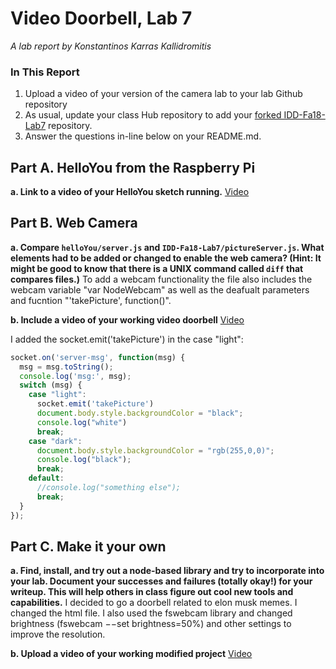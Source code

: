 # Video Doorbell, Lab 7

*A lab report by Konstantinos Karras Kallidromitis*

### In This Report

1. Upload a video of your version of the camera lab to your lab Github repository
1. As usual, update your class Hub repository to add your [forked IDD-Fa18-Lab7](/FAR-Lab/IDD-Fa18-Lab7) repository.
1. Answer the questions in-line below on your README.md.

## Part A. HelloYou from the Raspberry Pi

**a. Link to a video of your HelloYou sketch running.** [Video](https://www.youtube.com/watch?v=QEEFubCHCh4)

## Part B. Web Camera

**a. Compare `helloYou/server.js` and `IDD-Fa18-Lab7/pictureServer.js`. What elements had to be added or changed to enable the web camera? (Hint: It might be good to know that there is a UNIX command called `diff` that compares files.)**
To add a webcam functionality the file also includes the webcam variable "var NodeWebcam" as well as the deafualt parameters and fucntion "'takePicture', function()".

**b. Include a video of your working video doorbell** [Video](https://www.youtube.com/watch?v=oabhYpd3rR8)


I added the socket.emit('takePicture') in the case "light":
```js
socket.on('server-msg', function(msg) {
  msg = msg.toString();
  console.log('msg:', msg);
  switch (msg) {
    case "light":
      socket.emit('takePicture')
      document.body.style.backgroundColor = "black";
      console.log("white")
      break;
    case "dark":
      document.body.style.backgroundColor = "rgb(255,0,0)";
      console.log("black");
      break;
    default:
      //console.log("something else");
      break;
  }
});
```

## Part C. Make it your own

**a. Find, install, and try out a node-based library and try to incorporate into your lab. Document your successes and failures (totally okay!) for your writeup. This will help others in class figure out cool new tools and capabilities.**
I decided to go a doorbell related to elon musk memes. I changed the html file. I also used the fswebcam library and changed brightness (fswebcam −−set brightness=50%) and other settings to improve the resolution.

**b. Upload a video of your working modified project** [Video](https://www.youtube.com/watch?v=Xn53MSCFeng)
